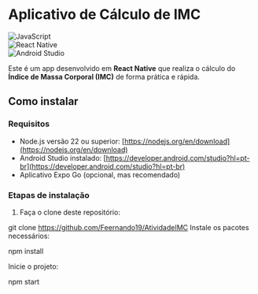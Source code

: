 
# Aplicativo de Cálculo de IMC

![JavaScript](https://img.shields.io/badge/javascript-%23323330.svg?style=for-the-badge&logo=javascript&logoColor=%23F7DF1E)  
![React Native](https://img.shields.io/badge/react_native-%2320232a.svg?style=for-the-badge&logo=react&logoColor=%2361DAFB)  
![Android Studio](https://img.shields.io/badge/android%20studio-346ac1?style=for-the-badge&logo=android%20studio&logoColor=white)

Este é um app desenvolvido em **React Native** que realiza o cálculo do **Índice de Massa Corporal (IMC)** de forma prática e rápida.

## Como instalar

### Requisitos

- Node.js versão 22 ou superior: [https://nodejs.org/en/download](https://nodejs.org/en/download)
- Android Studio instalado: [https://developer.android.com/studio?hl=pt-br](https://developer.android.com/studio?hl=pt-br)
- Aplicativo Expo Go (opcional, mas recomendado)

### Etapas de instalação

1. Faça o clone deste repositório:

git clone https://github.com/Feernando19/AtividadeIMC
Instale os pacotes necessários:


npm install

Inicie o projeto:

npm start
